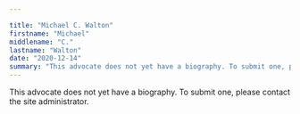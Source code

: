 ```yaml
---

title: "Michael C. Walton"
firstname: "Michael"
middlename: "C."
lastname: "Walton"
date: "2020-12-14"
summary: "This advocate does not yet have a biography. To submit one, please contact the site administrator."
---
```

This advocate does not yet have a biography. To submit one, please contact the site administrator.

